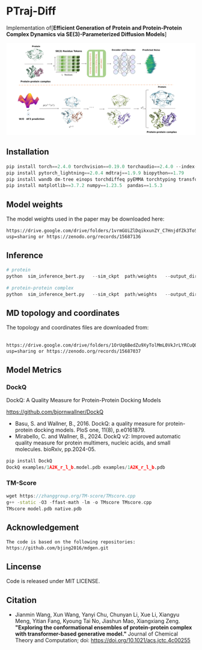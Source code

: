 # PTraj-Diff

Implementation of[**Efficient Generation of Protein and Protein-Protein Complex Dynamics via SE(3)-Parameterized Diffusion Models**]

![TOC.png](TOC.png)


## Installation

```python
pip install torch==2.4.0 torchvision==0.19.0 torchaudio==2.4.0 --index-url https://download.pytorch.org/whl/cu121 
pip install pytorch_lightning==2.0.4 mdtraj==1.9.9 biopython==1.79
pip install wandb dm-tree einops torchdiffeq pyEMMA torchtyping transformer
pip install matplotlib==3.7.2 numpy==1.23.5  pandas==1.5.3

```

## Model weights
The model weights used in the paper may be downloaded here:

```
https://drive.google.com/drive/folders/1vrmGUiZlDqikxunZY_C7HnjdfZk3ToSc?usp=sharing or https://zenodo.org/records/15687136

```

## Inference
```python
# protein
python  sim_inference_bert.py   --sim_ckpt  path/weights   --output_dir  path/to/save   --num_frames 3000  --split splits/chain_test_split.csv --num_rollouts 1 --xtc  --suffix _i10   --af3 --base_path_cif  sim_data/1phv
```

```python
# protein-protein complex
python  sim_inference_bert.py   --sim_ckpt  path/weights   --output_dir  path/to/save   --num_frames 3000  --split splits/ppmid_test_x.csv --num_rollouts 1 --xtc --suffix _i10  --af3 --base_path_cif  sim_data/1brs
```
 
## MD topology and coordinates
The topology and coordinates files are downloaded from: 
```
 https://drive.google.com/drive/folders/1OrUq6BedZu9XyTolMmL0VkJrLYRCuQQn?usp=sharing or https://zenodo.org/records/15687037
```

## Model Metrics

### DockQ
DockQ: A Quality Measure for Protein-Protein Docking Models

https://github.com/bjornwallner/DockQ

*  Basu, S. and Wallner, B., 2016. DockQ: a quality measure for protein-protein docking models. PloS one, 11(8), p.e0161879.
*  Mirabello, C. and Wallner, B., 2024. DockQ v2: Improved automatic quality measure for protein multimers, nucleic acids, and small molecules. bioRxiv, pp.2024-05.  

```python
pip install DockQ
DockQ examples/1A2K_r_l_b.model.pdb examples/1A2K_r_l_b.pdb
```


### TM-Score

```c++
wget https://zhanggroup.org/TM-score/TMscore.cpp
g++ -static -O3 -ffast-math -lm -o TMscore TMscore.cpp
TMscore model.pdb native.pdb
```

## Acknowledgement
```
The code is based on the following repositories:
https://github.com/bjing2016/mdgen.git

```

## Lincense

Code is released under MIT LICENSE.


## Citation

*  Jianmin Wang, Xun Wang, Yanyi Chu, Chunyan Li, Xue Li, Xiangyu Meng, Yitian Fang, Kyoung Tai No, Jiashun Mao, Xiangxiang Zeng. **"Exploring the conformational ensembles of protein-protein complex with transformer-based generative model."** Journal of Chemical Theory and Computation; doi: https://doi.org/10.1021/acs.jctc.4c00255



